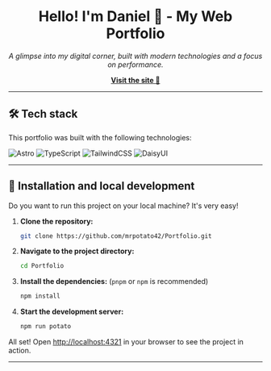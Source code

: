 <h1 align="center"> Hello! I'm Daniel 👋 - My Web Portfolio </h1>

*<p align="center">A glimpse into my digital corner, built with modern technologies and a focus on performance.</p>*

<p align="center">
  <a href="mrpotatoprm.netlify.app">
    <strong>Visit the site 🚀</strong>
  </a>
</p>

* * * * * * * * * * * * * * * * * * * * * * * * * * * * * * * * * * * * * * * * * * * * * * * * * * * * * * * * * * * * * 

## 🛠️ Tech stack

This portfolio was built with the following technologies:

![Astro](https://img.shields.io/badge/Astro-BC52EE?style=for-the-badge&logo=astro&logoColor=white) ![TypeScript](https://img.shields.io/badge/TypeScript-3178C6?style=for-the-badge&logo=typescript&logoColor=white) ![TailwindCSS](https://img.shields.io/badge/Tailwind_CSS-38B2AC?style=for-the-badge&logo=tailwind-css&logoColor=white) ![DaisyUI](https://img.shields.io/badge/DaisyUI-152734?style=for-the-badge&logo=daisyui&logoColor=white)

* * * * * * * * * * * * * * * * * * * * * * * * * * * * * * * * * * * * * * * * * * * * * * * * * * * * * * * * * * * * * 

## 🔧 Installation and local development

Do you want to run this project on your local machine? It's very easy!

1.  **Clone the repository:**
    ```bash
    git clone https://github.com/mrpotato42/Portfolio.git
    ```

2.  **Navigate to the project directory:**
    ```bash
    cd Portfolio
    ```

3.  **Install the dependencies:**
    (`pnpm` or `npm` is recommended)
    ```bash
    npm install
    ```

4.  **Start the development server:**
    ```bash
    npm run potato
    ```

All set! Open [http://localhost:4321](http://localhost:4321) in your browser to see the project in action.

---